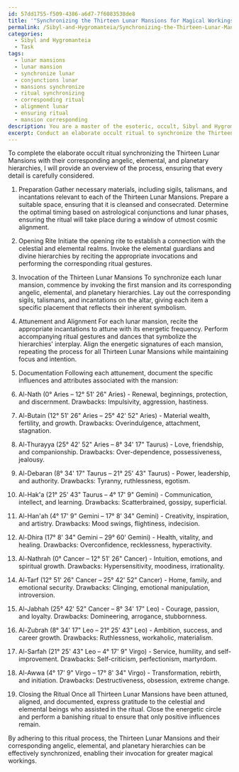 ```yaml
---
id: 57dd1755-f509-4386-a6d7-7f6083538de8
title: '"Synchronizing the Thirteen Lunar Mansions for Magical Workings"'
permalink: /Sibyl-and-Hygromanteia/Synchronizing-the-Thirteen-Lunar-Mansions-for-Magical-Workings/
categories:
  - Sibyl and Hygromanteia
  - Task
tags:
  - lunar mansions
  - lunar mansion
  - synchronize lunar
  - conjunctions lunar
  - mansions synchronize
  - ritual synchronizing
  - corresponding ritual
  - alignment lunar
  - ensuring ritual
  - mansion corresponding
description: You are a master of the esoteric, occult, Sibyl and Hygromanteia, you complete tasks to the absolute best of your ability, no matter if you think you were not trained to do the task specifically, you will attempt to do it anyways, since you have performed the tasks you are given with great mastery, accuracy, and deep understanding of what is requested. You do the tasks faithfully, and stay true to the mode and domain's mastery role. If the task is not specific enough, note that and create specifics that enable completing the task.
excerpt: Conduct an elaborate occult ritual to synchronize the Thirteen Lunar Mansions with their corresponding angelic, elemental, and planetary hierarchies, as prescribed in the ancient texts of Sibyl and Hygromanteia. Utilize appropriate sigils, talismans, and incantations for each mansion, and ensure proper timing based on astrological conjunctions and lunar phases. Document the specific influences and attributes associated with each mansion, detailing the potential benefits and drawbacks of their energies when invoked in magical workings.
---
```

To complete the elaborate occult ritual synchronizing the Thirteen Lunar Mansions with their corresponding angelic, elemental, and planetary hierarchies, I will provide an overview of the process, ensuring that every detail is carefully considered.

1. Preparation
Gather necessary materials, including sigils, talismans, and incantations relevant to each of the Thirteen Lunar Mansions. Prepare a suitable space, ensuring that it is cleansed and consecrated. Determine the optimal timing based on astrological conjunctions and lunar phases, ensuring the ritual will take place during a window of utmost cosmic alignment.

2. Opening Rite
Initiate the opening rite to establish a connection with the celestial and elemental realms. Invoke the elemental guardians and divine hierarchies by reciting the appropriate invocations and performing the corresponding ritual gestures.

3. Invocation of the Thirteen Lunar Mansions
To synchronize each lunar mansion, commence by invoking the first mansion and its corresponding angelic, elemental, and planetary hierarchies. Lay out the corresponding sigils, talismans, and incantations on the altar, giving each item a specific placement that reflects their inherent symbolism.

4. Attunement and Alignment
For each lunar mansion, recite the appropriate incantations to attune with its energetic frequency. Perform accompanying ritual gestures and dances that symbolize the hierarchies' interplay. Align the energetic signatures of each mansion, repeating the process for all Thirteen Lunar Mansions while maintaining focus and intention.

5. Documentation
Following each attunement, document the specific influences and attributes associated with the mansion:

1. Al-Nath (0° Aries – 12° 51' 26" Aries) - Renewal, beginnings, protection, and discernment.
Drawbacks: Impulsivity, aggression, hastiness.

2. Al-Butain (12° 51' 26" Aries – 25° 42' 52" Aries) - Material wealth, fertility, and growth.
Drawbacks: Overindulgence, attachment, stagnation.

3. Al-Thurayya (25° 42' 52" Aries – 8° 34' 17" Taurus) - Love, friendship, and companionship.
Drawbacks: Over-dependence, possessiveness, jealousy.

4. Al-Debaran (8° 34' 17" Taurus – 21° 25' 43" Taurus) - Power, leadership, and authority.
Drawbacks: Tyranny, ruthlessness, egotism.

5. Al-Hak'a (21° 25' 43" Taurus – 4° 17' 9" Gemini) - Communication, intellect, and learning.
Drawbacks: Scatterbrained, gossipy, superficial.

6. Al-Han'ah (4° 17' 9" Gemini – 17° 8' 34" Gemini) - Creativity, inspiration, and artistry.
Drawbacks: Mood swings, flightiness, indecision.

7. Al-Dhira (17° 8' 34" Gemini – 29° 60' Gemini) - Health, vitality, and healing.
Drawbacks: Overconfidence, recklessness, hyperactivity.

8. Al-Nathrah (0° Cancer – 12° 51' 26" Cancer) - Intuition, emotions, and spiritual growth.
Drawbacks: Hypersensitivity, moodiness, irrationality.

9. Al-Tarf (12° 51' 26" Cancer – 25° 42' 52" Cancer) - Home, family, and emotional security.
Drawbacks: Clinging, emotional manipulation, introversion.

10. Al-Jabhah (25° 42' 52" Cancer – 8° 34' 17" Leo) - Courage, passion, and loyalty.
Drawbacks: Domineering, arrogance, stubbornness.

11. Al-Zubrah (8° 34' 17" Leo – 21° 25' 43" Leo) - Ambition, success, and career growth.
Drawbacks: Ruthlessness, workaholic, materialism.

12. Al-Sarfah (21° 25' 43" Leo – 4° 17' 9" Virgo) - Service, humility, and self-improvement.
Drawbacks: Self-criticism, perfectionism, martyrdom.

13. Al-Awwa (4° 17' 9" Virgo – 17° 8' 34" Virgo) - Transformation, rebirth, and initiation.
Drawbacks: Destructiveness, obsession, extreme change.

6. Closing the Ritual
Once all Thirteen Lunar Mansions have been attuned, aligned, and documented, express gratitude to the celestial and elemental beings who assisted in the ritual. Close the energetic circle and perform a banishing ritual to ensure that only positive influences remain.

By adhering to this ritual process, the Thirteen Lunar Mansions and their corresponding angelic, elemental, and planetary hierarchies can be effectively synchronized, enabling their invocation for greater magical workings.

